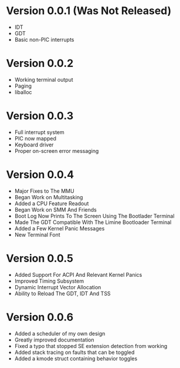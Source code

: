 # Version 0.0.1 (Was Not Released)
- IDT
- GDT
- Basic non-PIC interrupts


# Version 0.0.2
- Working terminal output 
- Paging 
- liballoc


# Version 0.0.3
- Full interrupt system
- PIC now mapped
- Keyboard driver
- Proper on-screen error messaging

# Version 0.0.4
- Major Fixes to The MMU
- Began Work on Multitasking
- Added a CPU Feature Readout
- Began Work on SMM And Friends
- Boot Log Now Prints To The Screen Using The Bootlader Terminal
- Made The GDT Compatible With The Limine Bootloader Terminal
- Added a Few Kernel Panic Messages
- New Terminal Font

# Version 0.0.5
- Added Support For ACPI And Relevant Kernel Panics
- Improved Timing Subsystem
- Dynamic Interrupt Vector Allocation
- Ability to Reload The GDT, IDT And TSS

# Version 0.0.6
- Added a scheduler of my own design
- Greatly improved documentation
- Fixed a typo that stopped SE extension detection from working
- Added stack tracing on faults that can be toggled
- Added a kmode struct containing behavior toggles